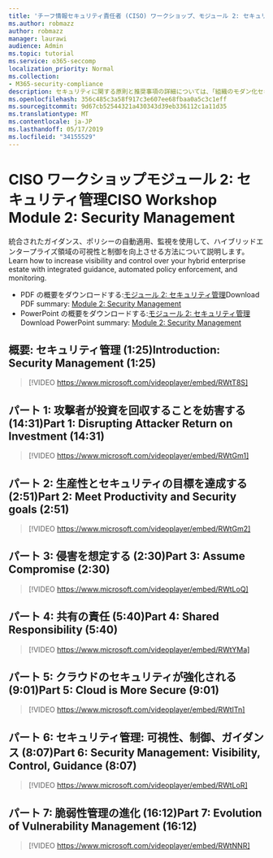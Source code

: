 ```yaml
---
title: 'チーフ情報セキュリティ責任者 (CISO) ワークショップ、モジュール 2: セキュリティ管理'
ms.author: robmazz
author: robmazz
manager: laurawi
audience: Admin
ms.topic: tutorial
ms.service: o365-seccomp
localization_priority: Normal
ms.collection:
- M365-security-compliance
description: セキュリティに関する原則と推奨事項の詳細については、「組織のモダン化セキュリティ」を参照してください。
ms.openlocfilehash: 356c485c3a58f917c3e607ee68fbaa0a5c3c1eff
ms.sourcegitcommit: 9d67cb52544321a430343d39eb336112c1a11d35
ms.translationtype: MT
ms.contentlocale: ja-JP
ms.lasthandoff: 05/17/2019
ms.locfileid: "34155529"
---
```

# <a name="ciso-workshop-module-2-security-management"></a><span data-ttu-id="7146a-103">CISO ワークショップモジュール 2: セキュリティ管理</span><span class="sxs-lookup"><span data-stu-id="7146a-103">CISO Workshop Module 2: Security Management</span></span> 

<span data-ttu-id="7146a-104">統合されたガイダンス、ポリシーの自動適用、監視を使用して、ハイブリッドエンタープライズ領域の可視性と制御を向上させる方法について説明します。</span><span class="sxs-lookup"><span data-stu-id="7146a-104">Learn how to increase visibility and control over your hybrid enterprise estate with integrated guidance, automated policy enforcement, and monitoring.</span></span>

- <span data-ttu-id="7146a-105">PDF の概要をダウンロードする:[モジュール 2: セキュリティ管理](media/ciso-workshop-2-security-management.pdf)</span><span class="sxs-lookup"><span data-stu-id="7146a-105">Download PDF summary: [Module 2: Security Management](media/ciso-workshop-2-security-management.pdf)</span></span>
- <span data-ttu-id="7146a-106">PowerPoint の概要をダウンロードする:[モジュール 2: セキュリティ管理](https://docs.microsoft.com/office365/securitycompliance/media/ciso-workshop-2-security-management.pptx)</span><span class="sxs-lookup"><span data-stu-id="7146a-106">Download PowerPoint summary: [Module 2: Security Management](https://docs.microsoft.com/office365/securitycompliance/media/ciso-workshop-2-security-management.pptx)</span></span>

## <a name="introduction-security-management-125"></a><span data-ttu-id="7146a-107">概要: セキュリティ管理 (1:25)</span><span class="sxs-lookup"><span data-stu-id="7146a-107">Introduction: Security Management (1:25)</span></span>

> [!VIDEO https://www.microsoft.com/videoplayer/embed/RWtT8S]

## <a name="part-1-disrupting-attacker-return-on-investment-1431"></a><span data-ttu-id="7146a-108">パート 1: 攻撃者が投資を回収することを妨害する (14:31)</span><span class="sxs-lookup"><span data-stu-id="7146a-108">Part 1: Disrupting Attacker Return on Investment (14:31)</span></span>

> [!VIDEO https://www.microsoft.com/videoplayer/embed/RWtGm1]

## <a name="part-2-meet-productivity-and-security-goals-251"></a><span data-ttu-id="7146a-109">パート 2: 生産性とセキュリティの目標を達成する (2:51)</span><span class="sxs-lookup"><span data-stu-id="7146a-109">Part 2: Meet Productivity and Security goals (2:51)</span></span>

> [!VIDEO https://www.microsoft.com/videoplayer/embed/RWtGm2]

## <a name="part-3-assume-compromise-230"></a><span data-ttu-id="7146a-110">パート 3: 侵害を想定する (2:30)</span><span class="sxs-lookup"><span data-stu-id="7146a-110">Part 3: Assume Compromise (2:30)</span></span>

> [!VIDEO https://www.microsoft.com/videoplayer/embed/RWtLoQ]

## <a name="part-4-shared-responsibility-540"></a><span data-ttu-id="7146a-111">パート 4: 共有の責任 (5:40)</span><span class="sxs-lookup"><span data-stu-id="7146a-111">Part 4: Shared Responsibility (5:40)</span></span>

> [!VIDEO https://www.microsoft.com/videoplayer/embed/RWtYMa]

## <a name="part-5-cloud-is-more-secure-901"></a><span data-ttu-id="7146a-112">パート 5: クラウドのセキュリティが強化される (9:01)</span><span class="sxs-lookup"><span data-stu-id="7146a-112">Part 5: Cloud is More Secure (9:01)</span></span>

> [!VIDEO https://www.microsoft.com/videoplayer/embed/RWtITn]

## <a name="part-6-security-management-visibility-control-guidance-807"></a><span data-ttu-id="7146a-113">パート 6: セキュリティ管理: 可視性、制御、ガイダンス (8:07)</span><span class="sxs-lookup"><span data-stu-id="7146a-113">Part 6: Security Management: Visibility, Control, Guidance (8:07)</span></span>

> [!VIDEO https://www.microsoft.com/videoplayer/embed/RWtLoR]

## <a name="part-7-evolution-of-vulnerability-management-1612"></a><span data-ttu-id="7146a-114">パート 7: 脆弱性管理の進化 (16:12)</span><span class="sxs-lookup"><span data-stu-id="7146a-114">Part 7: Evolution of Vulnerability Management (16:12)</span></span>

> [!VIDEO https://www.microsoft.com/videoplayer/embed/RWtNNR]